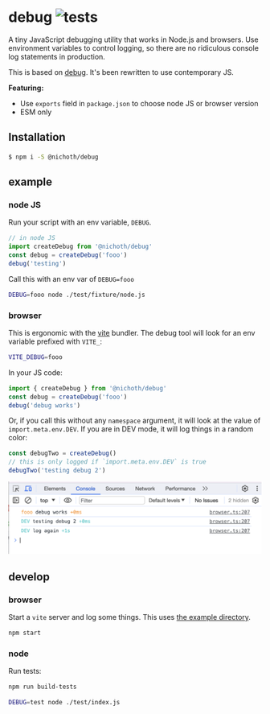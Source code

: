 # debug ![tests](https://github.com/nichoth/debug/actions/workflows/nodejs.yml/badge.svg)
A tiny JavaScript debugging utility that works in Node.js and browsers. Use environment variables to control logging, so there are no ridiculous console log statements in production.

This is based on [debug](https://github.com/debug-js/debug). It's been rewritten to use contemporary JS.

**Featuring:**
* Use `exports` field in `package.json` to choose node JS or browser version
* ESM only

## Installation

```sh
$ npm i -S @nichoth/debug
```

## example

### node JS
Run your script with an env variable, `DEBUG`.

```js
// in node JS
import createDebug from '@nichoth/debug'
const debug = createDebug('fooo')
debug('testing')
```

Call this with an env var of `DEBUG=fooo`
```bash
DEBUG=fooo node ./test/fixture/node.js
```

### browser
This is ergonomic with the [vite](https://vitejs.dev/) bundler. The debug tool will look for an env variable prefixed with `VITE_`:
```sh
VITE_DEBUG=fooo
```

In your JS code:
```js
import { createDebug } from '@nichoth/debug'
const debug = createDebug('fooo')
debug('debug works')
```

Or, if you call this without any `namespace` argument, it will look at the value of `import.meta.env.DEV`. If you are in DEV mode, it will log things in a random color:

```js
const debugTwo = createDebug()
// this is only logged if `import.meta.env.DEV` is true
debugTwo('testing debug 2')
```

![Screenshot of `debug` in a browser](screenshot.png)

## develop

### browser
Start a `vite` server and log some things. This uses [the example directory](./example/).

```sh
npm start
```

### node
Run tests:

```sh
npm run build-tests
```

```sh
DEBUG=test node ./test/index.js
```
